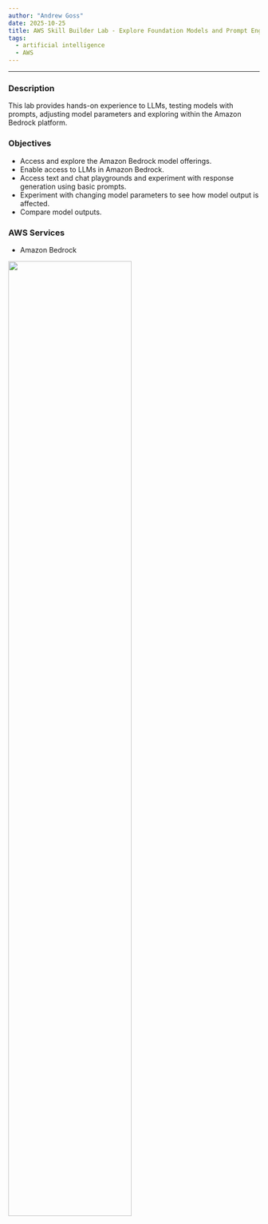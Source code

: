 ```yaml
---
author: "Andrew Goss"
date: 2025-10-25
title: AWS Skill Builder Lab - Explore Foundation Models and Prompt Engineering
tags:
  - artificial intelligence
  - AWS
---
```


<hr>

### Description

This lab provides hands-on experience to LLMs, testing models with prompts, adjusting model parameters and exploring within the Amazon Bedrock platform.

### Objectives

- Access and explore the Amazon Bedrock model offerings.
- Enable access to LLMs in Amazon Bedrock.
- Access text and chat playgrounds and experiment with response generation using basic prompts.
- Experiment with changing model parameters to see how model output is affected.
- Compare model outputs.

### AWS Services

- Amazon Bedrock

<img src="/img/post/aws_skill_builder_lab_bedrock.png" width="70%">
